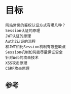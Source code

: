 # 目标 #

	网站常见的鉴权认证方式有哪几种？
	Session认证的原理
	JWT认证的原理
	Auth2认证的流程
	和JWT相比Session机制有哪些缺点
	Session机制如何能尽量保证安全
	针对Web的攻击技术
	XSS攻击原理
	CSRF攻击原理


## 参考 ##

[](https://zhuanlan.zhihu.com/p/58490770)






